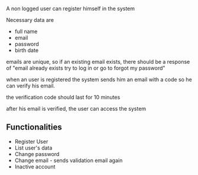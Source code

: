 A non logged user can register himself in the system

Necessary data are

- full name
- email
- password
- birth date

emails are unique, so if an existing email exists, there should be a response of "email already exists try to log in or go to forgot my password"

when an user is registered the system sends him an email with a code so he can verify his email. 

the verification code should last for 10 minutes

after his email is verified, the user can access the system

## Functionalities

- Register User
- List user's data
- Change password
- Change email - sends validation email again
- Inactive account